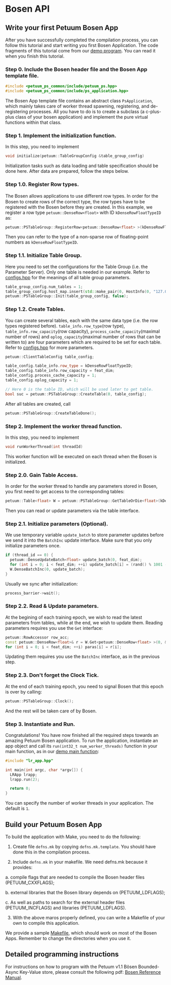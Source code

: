 # Bosen API

## Write your first Petuum Bosen App
After you have successfully completed the compilation process, you can follow this tutorial and start writing you first Bosen Application. The code fragments of this tutorial come from our [demo program](https://github.com/petuum/bosen/tree/master/app/app_demo). You can read it when you finish this tutorial.

### Step 0. Include the Bosen header file and the Bosen App template file.

```cpp
#include <petuum_ps_common/include/petuum_ps.hpp>
#include <petuum_ps_common/include/ps_application.hpp>
```

The Bosen App template file contains an abstract class ```PsApplication```, which mainly takes care of worker thread spawning, registering, and de-registering processes. All you have to do is to create a subclass (a c-plus-plus class of your bosen application) and implement the pure virtual functions within that class.

### Step 1. Implement the initialization function.

In this step, you need to implement 

```cpp
void initialize(petuum::TableGroupConfig &table_group_config)
```

Initialization tasks such as data loading and table specification should be done here. After data are prepared, follow the steps below.

### Step 1.0. Register Row types.

The Bosen allows applications to use diﬀerent row types. In order for the Bosen to create rows of the correct type, the row types have to be registered with the Bosen before they are created. In this example, we register a row type ```petuum::DenseRow<float>``` with ID ```kDenseRowFloatTypeID``` as:

```cpp
petuum::PSTableGroup::RegisterRow<petuum::DenseRow<float> >(kDenseRowFloatTypeID);
```

Then you can refer to the type of a non-sparse row of floating-point numbers as ```kDenseRowFloatTypeID```.

### Step 1.1. Initialize Table Group.

Here you need to set the configurations for the Table Group (i.e. the Parameter Server). Only one table is needed in our example. Refer to [configs.hpp](https://github.com/petuum/bosen/blob/master/src/petuum_ps_common/include/configs.hpp#L57) for the meanings of all table group parameters.

```cpp
table_group_config.num_tables = 1;
table_group_config.host_map.insert(std::make_pair(0, HostInfo(0, "127.0.0.1", "10000")));
petuum::PSTableGroup::Init(table_group_config, false);
```

### Step 1.2. Create Tables.

You can create several tables, each with the same data type (i.e. the row types registered before). ```table_info.row_type```(row type), ```table_info.row_capacity```(row capacity), ```process_cache_capacity```(maximal number of rows) and ```oplog_capacity```(maximal number of rows that can be written to) are four parameters which are required to be set for each table. Refer to [configs.hpp](https://github.com/petuum/bosen/blob/master/src/petuum_ps_common/include/configs.hpp#L152) for more parameters.

```cpp
petuum::ClientTableConfig table_config;

table_config.table_info.row_type = kDenseRowFloatTypeID;
table_config.table_info.row_capacity = feat_dim;
table_config.process_cache_capacity = 1;
table_config.oplog_capacity = 1;

// Here 0 is the table ID, which will be used later to get table.
bool suc = petuum::PSTableGroup::CreateTable(0, table_config);
```

After all tables are created, call

```cpp
petuum::PSTableGroup::CreateTableDone();
```

### Step 2. Implement the worker thread function.

In this step, you need to implement

```cpp
void runWorkerThread(int threadId)
```

This worker function will be executed on each thread when the Bosen is initialized.

### Step 2.0. Gain Table Access.

In order for the worker thread to handle any parameters stored in Bosen, you first need to get access to the corresponding tables:

```cpp
petuum::Table<float> W = petuum::PSTableGroup::GetTableOrDie<float>(kDenseRowFloatTypeID);
```

Then you can read or update parameters via the table interface.

### Step 2.1. Initialize parameters (Optional).

We use temporary variable ```update_batch``` to store parameter updates before we send it into the ```BatchInc``` update interface. Make sure that you only initialize parameters once.

```cpp
if (thread_id == 0) {
  petuum::DenseUpdateBatch<float> update_batch(0, feat_dim);
  for (int i = 0; i < feat_dim; ++i) update_batch[i] = (rand() % 1001 - 500) / 500.0;
  W.DenseBatchInc(0, update_batch);
}
```

Usually we sync after initialization:

```cpp
process_barrier->wait();
```

### Step 2.2. Read & Update parameters.

At the begining of each training epoch, we wish to read the latest parameters from tables, while at the end, we wish to update them. Reading parameters requires you use the ```Get``` interface:

```cpp
petuum::RowAccessor row_acc;
const petuum::DenseRow<float>& r = W.Get<petuum::DenseRow<float> >(0, &row_acc);
for (int i = 0; i < feat_dim; ++i) paras[i] = r[i];
```

Updating them requires you use the ```BatchInc``` interface, as in the previous step.

### Step 2.3. Don't forget the Clock Tick.

At the end of each training epoch, you need to signal Bosen that this epoch is over by calling:

```cpp
petuum::PSTableGroup::Clock();
```

And the rest will be taken care of by Bosen.

### Step 3. Instantiate and Run.

Congratulations! You have now finished all the required steps towards an amazing Petuum Bosen application. To run the application, instantiate an app object and call its ```run(int32_t num_worker_threads)``` function in your main function, as in our [demo main function](https://github.com/petuum/bosen/blob/master/app/app_demo/src/lr_main.cpp):

```cpp
#include "lr_app.hpp" 

int main(int argc, char *argv[]) { 
  LRApp lrapp; 
  lrapp.run(2); 

  return 0; 
} 
```

You can specify the number of worker threads in your application. The default is ```1```.

## Build your Petuum Bosen App

To build the application with Make, you need to do the following:

1. Create file ```defns.mk``` by copying ```defns.mk.template```. You should have done this in the compilation process.

2. Include ```defns.mk``` in your makefile. We need defns.mk because it provides:

  a. compile flags that are needed to compile the Bosen header files (PETUUM_CXXFLAGS);
  
  b. external libraries that the Bosen library depends on (PETUUM_LDFLAGS);
  
  c. As well as paths to search for the external header files (PETUUM_INCFLAGS) and libraries (PETUUM_LDFLAGS). 

3. With the above maros properly defined, you can write a Makefile of your own to compile this application.

We provide a sample [Makefile](https://github.com/petuum/bosen/blob/master/app/app_demo/Makefile), which should work on most of the Bosen Apps. Remember to change the directories when you use it.

## Detailed programming instructions

For instructions on how to program with the Petuum v1.1 Bösen Bounded-Async Key-Value store, please consult the following pdf: [Bosen Reference Manual](_downloads/bosen_refman.pdf).
